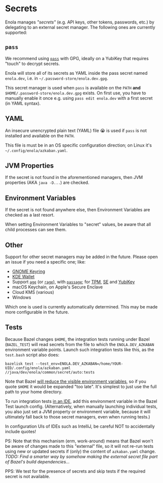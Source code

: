 <!--
    SPDX-License-Identifier: Apache-2.0

    Copyright 2025 The Enola <https://enola.dev> Authors

    Licensed under the Apache License, Version 2.0 (the "License");
    you may not use this file except in compliance with the License.
    You may obtain a copy of the License at

        https://www.apache.org/licenses/LICENSE-2.0

    Unless required by applicable law or agreed to in writing, software
    distributed under the License is distributed on an "AS IS" BASIS,
    WITHOUT WARRANTIES OR CONDITIONS OF ANY KIND, either express or implied.
    See the License for the specific language governing permissions and
    limitations under the License.
-->

# Secrets

Enola manages _"secrets"_ (e.g. API keys, other tokens, passwords, etc.) by delegating to an external secret manager.
The following ones are currently supported:

## `pass`

We recommend using [`pass`](https://www.passwordstore.org) with GPG, ideally on a YubiKey that requires "touch" to decrypt secrets.

Enola will store all of its secrets as YAML inside the pass secret named `enola.dev`, i.e. in `~/.password-store/enola.dev.gpg`.

This secret manager is used when `pass` is available on the `PATH` **and** `$HOME/.password-store/enola.dev.gpg` exists.
On first use, you have to manually enable it once e.g. using `pass edit enola.dev` with a first secret (in YAML syntax).

## YAML

An insecure unencrypted plain text (YAML) file 😭 is used if `pass` is not installed and available on the `PATH`.

This file is must be in an OS specific configuration direction; on Linux it's `~/.config/enola/azkaban.yaml`.

## JVM Properties

If the secret is not found in the aforementioned managers, then JVM properties (AKA `java -D...`) are checked.

## Environment Variables

If the secret is not found anywhere else, then Environment Variables are checked as a last resort.

When setting Environment Variables to "secret" values, be aware that all child processes can see them.

## Other

Support for other secret managers may be added in the future. Please open an issue if you need a specific one; like:

* [GNOME Keyring](https://github.com/swiesend/secret-service/issues/52)
* [KDE Wallet](https://github.com/purejava/kdewallet)
* Support [`age`](https://github.com/FiloSottile/age) (or [`rage`](https://github.com/str4d/rage)), with [`passage`](https://github.com/FiloSottile/passage); for [TPM](https://github.com/Foxboron/age-plugin-tpm), [SE](https://github.com/remko/age-plugin-se) and [YubiKey](https://github.com/str4d/age-plugin-yubikey)
* macOS Keychain, on Apple's Secure Enclave
* Cloud KMS (various)
* Windows

Which one is used is currently automatically determined. This may be made more configurable in the future.

## Tests

Because Bazel changes `$HOME`, the integration tests running under Bazel (`BAZEL_TEST`) will read secrets from the file to which the `ENOLA.DEV_AZKABAN` environment variable points. Launch such integration tests like this, as the `test.bash` script also does:

    bazelisk test --test_env=ENOLA.DEV_AZKABAN=/home/YOUR-UID/.config/enola/azkaban.yaml //java/dev/enola/common/secret/auto:tests

Note that Bazel [will reduce the visible environment variables](https://bazel.build/reference/test-encyclopedia),
so if you quote `$HOME` it would be expanded "too late". It's simplest to just use the full path to your home directory.

To run integration tests [in an IDE](../../dev/ide.md), add this environment variable in the Bazel Test launch config.
(Alternatively, when manually launching individual tests, you also just set a JVM property or environment variable,
because it will ultimately fall back to those secret managers, even when running tests.)

In configuration UIs of IDEs such as IntelliJ, be careful NOT to accidentally include quotes!

PS: Note that this mechanism (erm, work-around) means that Bazel won't be aware of changes made to this "external" file,
so it will not re-run tests using new or updated secrets if (only) the content of `azkaban.yaml` change. _TODO: Find a
smarter way by somehow making the external secret file part of Bazel's build dependencies..._

PPS: We test for the presence of secrets and skip tests if the required secret is not available.
